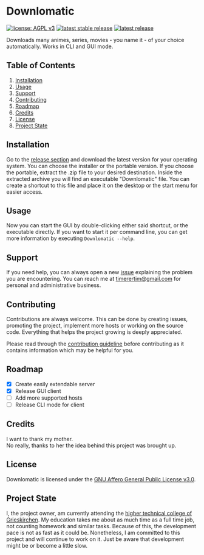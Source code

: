# Downlomatic

[![license: AGPL v3](https://img.shields.io/github/license/TimerErTim/downlomatic?color=blue&style=flat-square)](https://www.gnu.org/licenses/agpl-3.0)
[![latest stable release](https://img.shields.io/github/v/release/TimerErTim/downlomatic?label=stable%20release&style=flat-square)](https://github.com/TimerErTim/downlomatic/releases/latest/)
[![latest release](https://img.shields.io/github/v/release/TimerErTim/downlomatic?include_prereleases&label=latest%20release&style=flat-square)](https://github.com/TimerErTim/downlomatic/releases/)  

Downloads many animes, series, movies - you name it - of your choice automatically. Works in CLI and GUI mode.

## Table of Contents

1. [Installation](#installation)
2. [Usage](#usage)
3. [Support](#support)
4. [Contributing](#contributing)
5. [Roadmap](#roadmap)
6. [Credits](#credits)
7. [License](#license)
8. [Project State](#project-state)

## Installation

Go to the [release section](https://github.com/TimerErTim/downlomatic/releases) and download the latest version for your
operating system. You can choose the installer or the portable version. If you choose the portable, extract the .zip
file to your desired destination. Inside the extracted archive you will find an executable "Downlomatic" file. You can
create a shortcut to this file and place it on the desktop or the start menu for easier access.

## Usage

Now you can start the GUI by double-clicking either said shortcut, or the executable directly. If you want to start it
per command line, you can get more information by executing `Downlomatic --help`.

## Support

If you need help, you can always open a new [issue](https://github.com/TimerErTim/downlomatic/issues)
explaining the problem you are encountering. You can reach me at <timerertim@gmail.com> for personal and administrative
business.

## Contributing

Contributions are always welcome. This can be done by creating issues, promoting the project, implement more hosts or
working on the source code. Everything that helps the project growing is deeply appreciated.

Please read through the [contribution guideline](CONTRIBUTING.md) before contributing as it contains information which
may be helpful for you.

## Roadmap

- [x] Create easily extendable server
- [x] Release GUI client
- [ ] Add more supported hosts
- [ ] Release CLI mode for client

## Credits

I want to thank my mother.  
No really, thanks to her the idea behind this project was brought up.

## License

Downlomatic is licensed under the [GNU Affero General Public License v3.0](LICENSE).

## Project State

I, the project owner, am currently attending
the [higher technical college of Grieskirchen](https://github.com/HTBLA-Grieskirchen). My education takes me about as
much time as a full time job, not counting homework and similar tasks. Because of this, the development pace is not as
fast as it could be. Nonetheless, I am committed to this project and will continue to work on it. Just be aware that
development might be or become a little slow.
